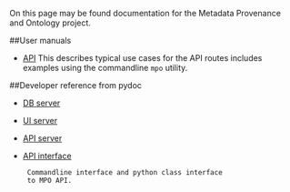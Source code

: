 On this page may be found documentation for the Metadata Provenance and Ontology project.

##User manuals
* [API](./mpo_api.html)
  This describes typical use cases for the API routes includes examples using the commandline `mpo` utility.

##Developer reference from pydoc
* [DB server](./db.html)
* [UI server](./web_server.html)
* [API server](./api_server.html)
* [API interface](./mpo_arg.html)

       Commandline interface and python class interface
       to MPO API.
